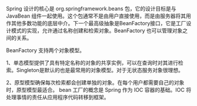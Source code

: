 Spring 设计的核心是 org.springframework.beans 包，它的设计目标是与 JavaBean 组件一起使用。这个包通常不是由用户直接使用，而是由服务器将其用作其他多数功能的底层中介。下一个最高级抽象是BeanFactory接口，它是工厂设计模式的实现，允许通过名称创建和检索对象。BeanFactory 也可以管理对象之间的关系。

BeanFactory 支持两个对象模型。

1、单态模型提供了具有特定名称的对象的共享实例，可以在查询时对其进行检索。Singleton是默认的也是最常用的对象模型。对于无状态服务对象很理想。

2、原型模型确保每次检索都会创建单独的对象。在每个用户都需要自己的对象时，原型模型最适合。
bean 工厂的概念是 Spring 作为 IOC 容器的基础。IOC 将处理事情的责任从应用程序代码转移到框架。
